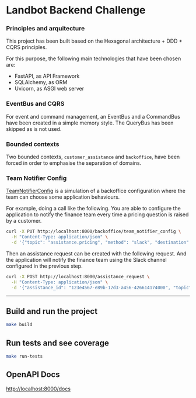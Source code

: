 # Landbot Backend Challenge

### Principles and arquitecture
This project has been built based on the Hexagonal architecture + DDD + CQRS principles.

For this purpose, the following main technologies that have been chosen are:
- FastAPI, as API Framework
- SQLAlchemy, as ORM
- Uvicorn, as ASGI web server

### EventBus and CQRS
For event and command management, an EventBus and a CommandBus have been created in a simple memory style.
The QueryBus has been skipped as is not used.

### Bounded contexts
Two bounded contexts, `customer_assistance` and `backoffice`, have been forced in order to emphasise the separation of domains.

### Team Notifier Config
[TeamNotifierConfig](/src/backoffice/domain/team_notifier_config.py) is a simulation of a backoffice configuration where the team can choose some application behaviours.

For example, doing a call like the following. You are able to configure the application to notify the finance team every time a pricing question is raised by a customer.
```bash
curl -X PUT http://localhost:8000/backoffice/team_notifier_config \
  -H "Content-Type: application/json" \
  -d '{"topic": "assistance.pricing", "method": "slack", "destination": "#finance-team"}'
```

Then an assistance request can be created with the following request.
And the application will notify the finance team using the Slack channel configured in the previous step.
```bash
curl -X POST http://localhost:8000/assistance_request \
  -H "Content-Type: application/json" \
  -d '{"assistance_id": "123e4567-e89b-12d3-a456-426614174000", "topic": "pricing", "description": "I have a problem with my last invoice"}'
```




---

## Build and run the project
```bash
make build
```

## Run tests and see coverage
```bash
make run-tests
```

## OpenAPI Docs
[http://localhost:8000/docs](http://localhost:8000/docs)
